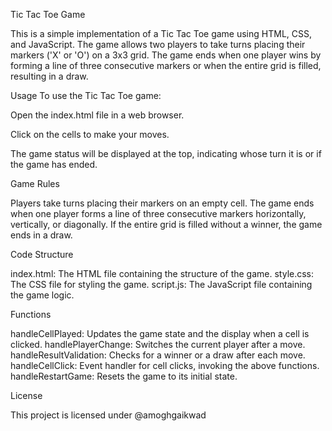 Tic Tac Toe Game


This is a simple implementation of a Tic Tac Toe game using HTML, CSS, and JavaScript. The game allows two players to take turns placing their markers ('X' or 'O') on a 3x3 grid. The game ends when one player wins by forming a line of three consecutive markers or when the entire grid is filled, resulting in a draw.

Usage
To use the Tic Tac Toe game:

Open the index.html file in a web browser.

Click on the cells to make your moves.

The game status will be displayed at the top, indicating whose turn it is or if the game has ended.

Game Rules

Players take turns placing their markers on an empty cell.
The game ends when one player forms a line of three consecutive markers horizontally, vertically, or diagonally.
If the entire grid is filled without a winner, the game ends in a draw.

Code Structure

index.html: The HTML file containing the structure of the game.
style.css: The CSS file for styling the game.
script.js: The JavaScript file containing the game logic.

Functions

handleCellPlayed: Updates the game state and the display when a cell is clicked.
handlePlayerChange: Switches the current player after a move.
handleResultValidation: Checks for a winner or a draw after each move.
handleCellClick: Event handler for cell clicks, invoking the above functions.
handleRestartGame: Resets the game to its initial state.

License

This project is licensed under @amoghgaikwad 
